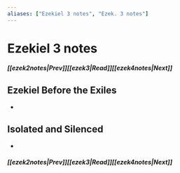 ```yaml
---
aliases: ["Ezekiel 3 notes", "Ezek. 3 notes"]
---
```

# Ezekiel 3 notes
##### <span class=arrow-left></span>[[ezek2notes|Prev]]<span class=navigation-separator></span>[[ezek3|Read]]<span class=navigation-separator></span>[[ezek4notes|Next]]<span class=arrow-right></span>
## Ezekiel Before the Exiles
- 
## Isolated and Silenced
- 
##### <span class=arrow-left></span>[[ezek2notes|Prev]]<span class=navigation-separator></span>[[ezek3|Read]]<span class=navigation-separator></span>[[ezek4notes|Next]]<span class=arrow-right></span>